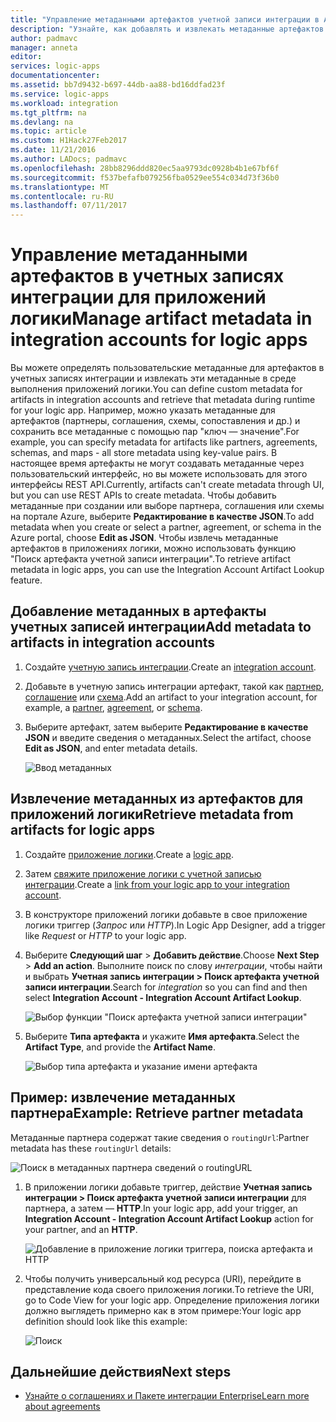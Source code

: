 ```yaml
---
title: "Управление метаданными артефактов учетной записи интеграции в Azure Logic Apps | Документация Майкрософт"
description: "Узнайте, как добавлять и извлекать метаданные артефактов учетных записей интеграции для Azure Logic Apps."
author: padmavc
manager: anneta
editor: 
services: logic-apps
documentationcenter: 
ms.assetid: bb7d9432-b697-44db-aa88-bd16ddfad23f
ms.service: logic-apps
ms.workload: integration
ms.tgt_pltfrm: na
ms.devlang: na
ms.topic: article
ms.custom: H1Hack27Feb2017
ms.date: 11/21/2016
ms.author: LADocs; padmavc
ms.openlocfilehash: 28bb8296ddd820ec5aa9793dc0928b4b1e67bf6f
ms.sourcegitcommit: f537befafb079256fba0529ee554c034d73f36b0
ms.translationtype: MT
ms.contentlocale: ru-RU
ms.lasthandoff: 07/11/2017
---
```

# <a name="manage-artifact-metadata-in-integration-accounts-for-logic-apps"></a><span data-ttu-id="1469b-103">Управление метаданными артефактов в учетных записях интеграции для приложений логики</span><span class="sxs-lookup"><span data-stu-id="1469b-103">Manage artifact metadata in integration accounts for logic apps</span></span>

<span data-ttu-id="1469b-104">Вы можете определять пользовательские метаданные для артефактов в учетных записях интеграции и извлекать эти метаданные в среде выполнения приложений логики.</span><span class="sxs-lookup"><span data-stu-id="1469b-104">You can define custom metadata for artifacts in integration accounts and retrieve that metadata during runtime for your logic app.</span></span> <span data-ttu-id="1469b-105">Например, можно указать метаданные для артефактов (партнеры, соглашения, схемы, сопоставления и др.) и сохранить все метаданные с помощью пар "ключ — значение".</span><span class="sxs-lookup"><span data-stu-id="1469b-105">For example, you can specify metadata for artifacts like partners, agreements, schemas, and maps - all store metadata using key-value pairs.</span></span> <span data-ttu-id="1469b-106">В настоящее время артефакты не могут создавать метаданные через пользовательский интерфейс, но вы можете использовать для этого интерфейсы REST API.</span><span class="sxs-lookup"><span data-stu-id="1469b-106">Currently, artifacts can't create metadata through UI, but you can use REST APIs to create metadata.</span></span> <span data-ttu-id="1469b-107">Чтобы добавить метаданные при создании или выборе партнера, соглашения или схемы на портале Azure, выберите **Редактирование в качестве JSON**.</span><span class="sxs-lookup"><span data-stu-id="1469b-107">To add metadata when you create or select a partner, agreement, or schema in the Azure portal, choose **Edit as JSON**.</span></span> <span data-ttu-id="1469b-108">Чтобы извлечь метаданные артефактов в приложениях логики, можно использовать функцию "Поиск артефакта учетной записи интеграции".</span><span class="sxs-lookup"><span data-stu-id="1469b-108">To retrieve artifact metadata in logic apps, you can use the Integration Account Artifact Lookup feature.</span></span>

## <a name="add-metadata-to-artifacts-in-integration-accounts"></a><span data-ttu-id="1469b-109">Добавление метаданных в артефакты учетных записей интеграции</span><span class="sxs-lookup"><span data-stu-id="1469b-109">Add metadata to artifacts in integration accounts</span></span>

1. <span data-ttu-id="1469b-110">Создайте [учетную запись интеграции](logic-apps-enterprise-integration-create-integration-account.md).</span><span class="sxs-lookup"><span data-stu-id="1469b-110">Create an [integration account](logic-apps-enterprise-integration-create-integration-account.md).</span></span>

2. <span data-ttu-id="1469b-111">Добавьте в учетную запись интеграции артефакт, такой как [партнер](logic-apps-enterprise-integration-partners.md#how-to-create-a-partner), [соглашение](logic-apps-enterprise-integration-agreements.md#how-to-create-agreements) или [схема](logic-apps-enterprise-integration-schemas.md).</span><span class="sxs-lookup"><span data-stu-id="1469b-111">Add an artifact to your integration account, for example, a [partner](logic-apps-enterprise-integration-partners.md#how-to-create-a-partner), [agreement](logic-apps-enterprise-integration-agreements.md#how-to-create-agreements), or [schema](logic-apps-enterprise-integration-schemas.md).</span></span>

3.  <span data-ttu-id="1469b-112">Выберите артефакт, затем выберите **Редактирование в качестве JSON** и введите сведения о метаданных.</span><span class="sxs-lookup"><span data-stu-id="1469b-112">Select the artifact, choose **Edit as JSON**, and enter metadata details.</span></span>

    ![Ввод метаданных](media/logic-apps-enterprise-integration-metadata/image1.png)

## <a name="retrieve-metadata-from-artifacts-for-logic-apps"></a><span data-ttu-id="1469b-114">Извлечение метаданных из артефактов для приложений логики</span><span class="sxs-lookup"><span data-stu-id="1469b-114">Retrieve metadata from artifacts for logic apps</span></span>

1. <span data-ttu-id="1469b-115">Создайте [приложение логики](logic-apps-create-a-logic-app.md).</span><span class="sxs-lookup"><span data-stu-id="1469b-115">Create a [logic app](logic-apps-create-a-logic-app.md).</span></span>

2. <span data-ttu-id="1469b-116">Затем [свяжите приложение логики с учетной записью интеграции](logic-apps-enterprise-integration-create-integration-account.md#link-an-integration-account-to-a-logic-app).</span><span class="sxs-lookup"><span data-stu-id="1469b-116">Create a [link from your logic app to your integration account](logic-apps-enterprise-integration-create-integration-account.md#link-an-integration-account-to-a-logic-app).</span></span> 

3. <span data-ttu-id="1469b-117">В конструкторе приложений логики добавьте в свое приложение логики триггер (*Запрос* или *HTTP*).</span><span class="sxs-lookup"><span data-stu-id="1469b-117">In Logic App Designer, add a trigger like *Request* or *HTTP* to your logic app.</span></span>

4.  <span data-ttu-id="1469b-118">Выберите **Следующий шаг** > **Добавить действие**.</span><span class="sxs-lookup"><span data-stu-id="1469b-118">Choose **Next Step** > **Add an action**.</span></span> <span data-ttu-id="1469b-119">Выполните поиск по слову *интеграции*, чтобы найти и выбрать **Учетная запись интеграции > Поиск артефакта учетной записи интеграции**.</span><span class="sxs-lookup"><span data-stu-id="1469b-119">Search for *integration* so you can find and then select **Integration Account - Integration Account Artifact Lookup**.</span></span>

    ![Выбор функции "Поиск артефакта учетной записи интеграции"](media/logic-apps-enterprise-integration-metadata/image2.png)

5. <span data-ttu-id="1469b-121">Выберите **Типа артефакта** и укажите **Имя артефакта**.</span><span class="sxs-lookup"><span data-stu-id="1469b-121">Select the **Artifact Type**, and provide the **Artifact Name**.</span></span>

    ![Выбор типа артефакта и указание имени артефакта](media/logic-apps-enterprise-integration-metadata/image3.png)

## <a name="example-retrieve-partner-metadata"></a><span data-ttu-id="1469b-123">Пример: извлечение метаданных партнера</span><span class="sxs-lookup"><span data-stu-id="1469b-123">Example: Retrieve partner metadata</span></span>

<span data-ttu-id="1469b-124">Метаданные партнера содержат такие сведения о `routingUrl`:</span><span class="sxs-lookup"><span data-stu-id="1469b-124">Partner metadata has these `routingUrl` details:</span></span>

![Поиск в метаданных партнера сведений о routingURL](media/logic-apps-enterprise-integration-metadata/image6.png)

1. <span data-ttu-id="1469b-126">В приложении логики добавьте триггер, действие **Учетная запись интеграции > Поиск артефакта учетной записи интеграции** для партнера, а затем — **HTTP**.</span><span class="sxs-lookup"><span data-stu-id="1469b-126">In your logic app, add your trigger, an **Integration Account - Integration Account Artifact Lookup** action for your partner, and an **HTTP**.</span></span>

    ![Добавление в приложение логики триггера, поиска артефакта и HTTP](media/logic-apps-enterprise-integration-metadata/image4.png)

2. <span data-ttu-id="1469b-128">Чтобы получить универсальный код ресурса (URI), перейдите в представление кода своего приложения логики.</span><span class="sxs-lookup"><span data-stu-id="1469b-128">To retrieve the URI, go to Code View for your logic app.</span></span> <span data-ttu-id="1469b-129">Определение приложения логики должно выглядеть примерно как в этом примере:</span><span class="sxs-lookup"><span data-stu-id="1469b-129">Your logic app definition should look like this example:</span></span>

    ![Поиск](media/logic-apps-enterprise-integration-metadata/image5.png)


## <a name="next-steps"></a><span data-ttu-id="1469b-131">Дальнейшие действия</span><span class="sxs-lookup"><span data-stu-id="1469b-131">Next steps</span></span>
* [<span data-ttu-id="1469b-132">Узнайте о соглашениях и Пакете интеграции Enterprise</span><span class="sxs-lookup"><span data-stu-id="1469b-132">Learn more about agreements</span></span>](logic-apps-enterprise-integration-agreements.md "Узнайте о соглашениях и Пакете интеграции Enterprise")  

